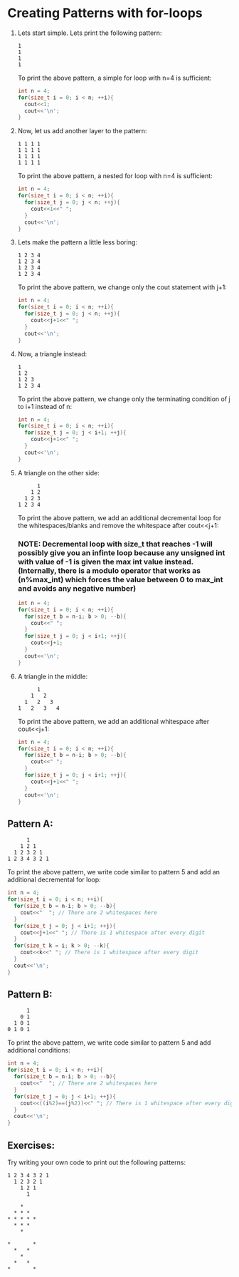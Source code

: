 # Creating Patterns with for-loops

1. Lets start simple. Lets print the following pattern:
    ```
    1
    1
    1
    1
    ```
    To print the above pattern, a simple for loop with n=4 is sufficient:
    ```c++
    int n = 4;
    for(size_t i = 0; i < n; ++i){
      cout<<1;
      cout<<'\n';
    }
    ```
2. Now, let us add another layer to the pattern:
    ```
    1 1 1 1
    1 1 1 1
    1 1 1 1
    1 1 1 1
    ```
    To print the above pattern, a nested for loop with n=4 is sufficient:
    ```c++
    int n = 4;
    for(size_t i = 0; i < n; ++i){
      for(size_t j = 0; j < n; ++j){
        cout<<1<<" ";
      }
      cout<<'\n';
    }
    ```
3. Lets make the pattern a little less boring:
    ```
    1 2 3 4
    1 2 3 4
    1 2 3 4
    1 2 3 4
    ```
    To print the above pattern, we change only the cout statement with j+1:
    ```c++
    int n = 4;
    for(size_t i = 0; i < n; ++i){
      for(size_t j = 0; j < n; ++j){
        cout<<j+1<<" ";
      }
      cout<<'\n';
    }
    ```
4. Now, a triangle instead:
    ```
    1
    1 2 
    1 2 3
    1 2 3 4
    ```
    To print the above pattern, we change only the terminating condition of j to i+1 instead of n:
    ```c++
    int n = 4;
    for(size_t i = 0; i < n; ++i){
      for(size_t j = 0; j < i+1; ++j){
        cout<<j+1<<" ";
      }
      cout<<'\n';
    }
    ```
5. A triangle on the other side:
    ```
          1
        1 2 
      1 2 3
    1 2 3 4
    ```
    To print the above pattern, we add an additional decremental loop for the whitespaces/blanks and remove the whitespace after cout<<j+1:
    ### NOTE: Decremental loop with size_t that reaches -1 will possibly give you an infinte loop because any unsigned int with value of -1 is given the max int value instead. (Internally, there is a modulo operator that works as (n%max_int) which forces the value between 0 to max_int and avoids any negative number)
    ```c++
    int n = 4;
    for(size_t i = 0; i < n; ++i){
      for(size_t b = n-i; b > 0; --b){
        cout<<" ";
      }
      for(size_t j = 0; j < i+1; ++j){
        cout<<j+1;
      }
      cout<<'\n';
    }
    ```
6. A triangle in the middle:
    ```
          1
        1   2 
      1   2   3
    1   2   3   4
    ```
    To print the above pattern, we add an additional whitespace after cout<<j+1:
    ```c++
    int n = 4;
    for(size_t i = 0; i < n; ++i){
      for(size_t b = n-i; b > 0; --b){
        cout<<" ";
      }
      for(size_t j = 0; j < i+1; ++j){
        cout<<j+1<<" ";
      }
      cout<<'\n';
    }
    ```
    
## Pattern A:
```
      1
    1 2 1
  1 2 3 2 1
1 2 3 4 3 2 1
```

To print the above pattern, we write code similar to pattern 5 and add an additional decremental for loop:

```c++
int n = 4;
for(size_t i = 0; i < n; ++i){
  for(size_t b = n-i; b > 0; --b){
    cout<<"  "; // There are 2 whitespaces here
  }
  for(size_t j = 0; j < i+1; ++j){
    cout<<j+1<<" "; // There is 1 whitespace after every digit
  }
  for(size_t k = i; k > 0; --k){
    cout<<k<<" "; // There is 1 whitespace after every digit
  }
  cout<<'\n';
}
```
    
## Pattern B:
```
      1
    0 1
  1 0 1
0 1 0 1
```

To print the above pattern, we write code similar to pattern 5 and add additional conditions:

```c++
int n = 4;
for(size_t i = 0; i < n; ++i){
  for(size_t b = n-i; b > 0; --b){
    cout<<"  "; // There are 2 whitespaces here
  }
  for(size_t j = 0; j < i+1; ++j){
    cout<<((i%2)==(j%2))<<" "; // There is 1 whitespace after every digit
  }
  cout<<'\n';
}
```

## Exercises:

Try writing your own code to print out the following patterns:

```
1 2 3 4 3 2 1
  1 2 3 2 1
    1 2 1
      1
```

```
    *
  * * *
* * * * *
  * * *
    *
```
```
*       *
  *   *
    *
  *   *
*       *
```
